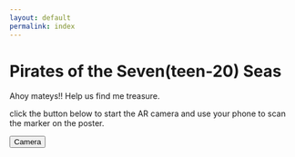```yaml
---
layout: default
permalink: index
---
```


# Pirates of the Seven(teen-20) Seas

Ahoy mateys!!
Help us find me treasure.

click the button below to start the AR camera and use your phone to scan the marker on the poster.

<button type="button" onclick="openTab('pages/marker-based/ar-custom-pattern.html')">Camera</button>

<script>
function openTab(url) {
const link = document.createElement('a');
link.href = url;
link.target = '\_blank';
document.body.appendChild(link);
link.click();
link.remove();
}
</script>
